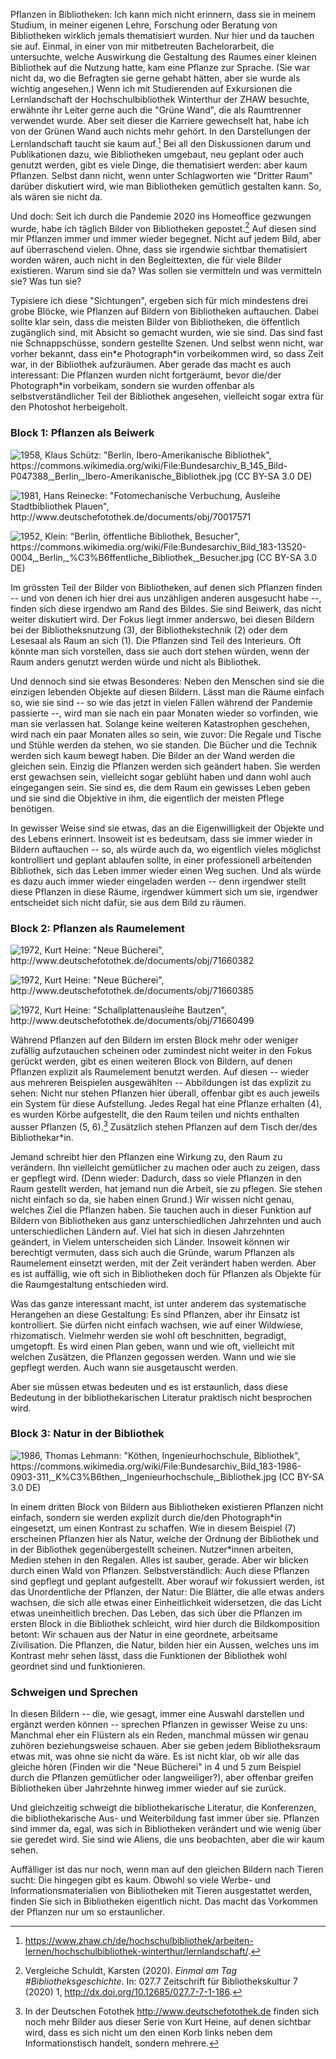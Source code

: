 Pflanzen in Bibliotheken: Ich kann mich nicht erinnern, dass sie in
meinem Studium, in meiner eigenen Lehre, Forschung oder Beratung von
Bibliotheken wirklich jemals thematisiert wurden. Nur hier und da
tauchen sie auf. Einmal, in einer von mir mitbetreuten Bachelorarbeit,
die untersuchte, welche Auswirkung die Gestaltung des Raumes einer
kleinen Bibliothek auf die Nutzung hatte, kam eine Pflanze zur Sprache.
(Sie war nicht da, wo die Befragten sie gerne gehabt hätten, aber sie
wurde als wichtig angesehen.) Wenn ich mit Studierenden auf Exkursionen
die Lernlandschaft der Hochschulbibliothek Winterthur der ZHAW besuchte,
erwähnte ihr Leiter gerne auch die "Grüne Wand", die als Raumtrenner
verwendet wurde. Aber seit dieser die Karriere gewechselt hat, habe ich
von der Grünen Wand auch nichts mehr gehört. In den Darstellungen der
Lernlandschaft taucht sie kaum auf.[^1] Bei all den Diskussionen darum
und Publikationen dazu, wie Bibliotheken umgebaut, neu geplant oder auch
genutzt werden, gibt es viele Dinge, die thematisiert werden: aber kaum
Pflanzen. Selbst dann nicht, wenn unter Schlagworten wie "Dritter Raum"
darüber diskutiert wird, wie man Bibliotheken gemütlich gestalten kann.
So, als wären sie nicht da.

Und doch: Seit ich durch die Pandemie 2020 ins Homeoffice gezwungen
wurde, habe ich täglich Bilder von Bibliotheken gepostet.[^2] Auf diesen
sind mir Pflanzen immer und immer wieder begegnet. Nicht auf jedem Bild,
aber auf überraschend vielen. Ohne, dass sie irgendwie sichtbar
thematisiert worden wären, auch nicht in den Begleittexten, die für
viele Bilder existieren. Warum sind sie da? Was sollen sie vermitteln
und was vermitteln sie? Was tun sie?

Typisiere ich diese "Sichtungen", ergeben sich für mich mindestens drei
grobe Blöcke, wie Pflanzen auf Bildern von Bibliotheken auftauchen.
Dabei sollte klar sein, dass die meisten Bilder von Bibliotheken, die
öffentlich zugänglich sind, mit Absicht so gemacht wurden, wie sie sind.
Das sind fast nie Schnappschüsse, sondern gestellte Szenen. Und selbst
wenn nicht, war vorher bekannt, dass ein\*e Photograph\*in vorbeikommen
wird, so dass Zeit war, in der Bibliothek aufzuräumen. Aber gerade das
macht es auch interessant: Die Pflanzen wurden nicht fortgeräumt, bevor
die/der Photograph\*in vorbeikam, sondern sie wurden offenbar als
selbstverständlicher Teil der Bibliothek angesehen, vielleicht sogar
extra für den Photoshot herbeigeholt.

### Block 1: Pflanzen als Beiwerk

![1958, Klaus Schütz: "Berlin,
Ibero-Amerikanische Bibliothek",
<https://commons.wikimedia.org/wiki/File:Bundesarchiv_B_145_Bild-P047388,_Berlin,_Ibero-Amerikanische_Bibliothek.jpg> ([CC BY-SA 3.0 DE](https://creativecommons.org/licenses/by-sa/3.0/de/legalcode))](img/bundesarchiv-B145-Bild-P047388.jpg)

![1981, Hans Reinecke: "Fotomechanische Verbuchung, Ausleihe Stadtbibliothek Plauen", <http://www.deutschefotothek.de/documents/obj/70017571>](img/df-0196029.jpg)


![1952, Klein: "Berlin, öffentliche Bibliothek, Besucher", <https://commons.wikimedia.org/wiki/File:Bundesarchiv_Bild_183-13520-0004,_Berlin,_%C3%B6ffentliche_Bibliothek,_Besucher.jpg> ([CC BY-SA 3.0 DE](https://creativecommons.org/licenses/by-sa/3.0/de/legalcode))](img/bundesarchiv-183-13520-0004.jpg)

Im grössten Teil der Bilder von Bibliotheken, auf denen sich Pflanzen
finden -- und von denen ich hier drei aus unzähligen anderen ausgesucht
habe --, finden sich diese irgendwo am Rand des Bildes. Sie sind
Beiwerk, das nicht weiter diskutiert wird. Der Fokus liegt immer
anderswo, bei diesen Bildern bei der Bibliotheksnutzung (3), der
Bibliothekstechnik (2) oder dem Lesesaal als Raum an sich (1). Die
Pflanzen sind Teil des Interieurs. Oft könnte man sich vorstellen, dass
sie auch dort stehen würden, wenn der Raum anders genutzt werden würde
und nicht als Bibliothek.

Und dennoch sind sie etwas Besonderes: Neben den Menschen sind sie die
einzigen lebenden Objekte auf diesen Bildern. Lässt man die Räume
einfach so, wie sie sind -- so wie das jetzt in vielen Fällen während
der Pandemie passierte --, wird man sie nach ein paar Monaten wieder so
vorfinden, wie man sie verlassen hat. Solange keine weiteren
Katastrophen geschehen, wird nach ein paar Monaten alles so sein, wie
zuvor: Die Regale und Tische und Stühle werden da stehen, wo sie
standen. Die Bücher und die Technik werden sich kaum bewegt haben. Die
Bilder an der Wand werden die gleichen sein. Einzig die Pflanzen werden
sich geändert haben. Sie werden erst gewachsen sein, vielleicht sogar
geblüht haben und dann wohl auch eingegangen sein. Sie sind es, die dem
Raum ein gewisses Leben geben und sie sind die Objektive in ihm, die
eigentlich der meisten Pflege benötigen.

In gewisser Weise sind sie etwas, das an die Eigenwilligkeit der Objekte
und des Lebens erinnert. Insoweit ist es bedeutsam, dass sie immer
wieder in Bildern auftauchen -- so, als würde auch da, wo eigentlich
vieles möglichst kontrolliert und geplant ablaufen sollte, in einer
professionell arbeitenden Bibliothek, sich das Leben immer wieder einen
Weg suchen. Und als würde es dazu auch immer wieder eingeladen werden --
denn irgendwer stellt diese Pflanzen in diese Räume, irgendwer kümmert
sich um sie, irgendwer entscheidet sich nicht dafür, sie aus dem Bild zu
räumen.

### Block 2: Pflanzen als Raumelement

![1972, Kurt Heine: "Neue Bücherei", <http://www.deutschefotothek.de/documents/obj/71660382>](img/df-0008086.jpg)


![1972, Kurt Heine: "Neue Bücherei", <http://www.deutschefotothek.de/documents/obj/71660385>](img/df-0008089.jpg)

![1972, Kurt Heine: "Schallplattenausleihe Bautzen", <http://www.deutschefotothek.de/documents/obj/71660499>](img/df-0008165.jpg)

Während Pflanzen auf den Bildern im ersten Block mehr oder weniger
zufällig aufzutauchen scheinen oder zumindest nicht weiter in den Fokus
gerückt werden, gibt es einen weiteren Block von Bildern, auf denen
Pflanzen explizit als Raumelement benutzt werden. Auf diesen -- wieder
aus mehreren Beispielen ausgewählten -- Abbildungen ist das explizit zu
sehen: Nicht nur stehen Pflanzen hier überall, offenbar gibt es auch
jeweils ein System für diese Aufstellung. Jedes Regal hat eine Pflanze
erhalten (4), es wurden Körbe aufgestellt, die den Raum teilen und
nichts enthalten ausser Pflanzen (5, 6).[^3] Zusätzlich stehen Pflanzen
auf dem Tisch der/des Bibliothekar\*in.

Jemand schreibt hier den Pflanzen eine Wirkung zu, den Raum zu
verändern. Ihn vielleicht gemütlicher zu machen oder auch zu zeigen,
dass er gepflegt wird. (Denn wieder: Dadurch, dass so viele Pflanzen in
den Raum gestellt werden, hat jemand nun die Arbeit, sie zu pflegen. Sie
stehen nicht einfach so da, sie haben einen Grund.) Wir wissen nicht
genau, welches Ziel die Pflanzen haben. Sie tauchen auch in dieser
Funktion auf Bildern von Bibliotheken aus ganz unterschiedlichen
Jahrzehnten und auch unterschiedlichen Ländern auf. Viel hat sich in
diesen Jahrzehnten geändert, in Vielem unterscheiden sich Länder.
Insoweit können wir berechtigt vermuten, dass sich auch die Gründe,
warum Pflanzen als Raumelement einsetzt werden, mit der Zeit verändert
haben werden. Aber es ist auffällig, wie oft sich in Bibliotheken doch
für Pflanzen als Objekte für die Raumgestaltung entschieden wird.

Was das ganze interessant macht, ist unter anderem das systematische
Herangehen an diese Gestaltung: Es sind Pflanzen, aber ihr Einsatz ist
kontrolliert. Sie dürfen nicht einfach wachsen, wie auf einer Wildwiese,
rhizomatisch. Vielmehr werden sie wohl oft beschnitten, begradigt,
umgetopft. Es wird einen Plan geben, wann und wie oft, vielleicht mit
welchen Zusätzen, die Pflanzen gegossen werden. Wann und wie sie
gepflegt werden. Auch wann sie ausgetauscht werden.

Aber sie müssen etwas bedeuten und es ist erstaunlich, dass diese
Bedeutung in der bibliothekarischen Literatur praktisch nicht besprochen
wird.

### Block 3: Natur in der Bibliothek

![1986, Thomas Lehmann: "Köthen, Ingenieurhochschule, Bibliothek", <https://commons.wikimedia.org/wiki/File:Bundesarchiv_Bild_183-1986-0903-311,_K%C3%B6then,_Ingenieurhochschule,_Bibliothek.jpg> ([CC BY-SA 3.0 DE](https://creativecommons.org/licenses/by-sa/3.0/de/legalcode))](img/bundesarchiv-183-1986-0903-311.jpg)

In einem dritten Block von Bildern aus Bibliotheken existieren Pflanzen
nicht einfach, sondern sie werden explizit durch die/den Photograph\*in
eingesetzt, um einen Kontrast zu schaffen. Wie in diesem Beispiel (7)
erscheinen Pflanzen hier als Natur, welche der Ordnung der Bibliothek
und in der Bibliothek gegenübergestellt scheinen. Nutzer\*innen
arbeiten, Medien stehen in den Regalen. Alles ist sauber, gerade. Aber
wir blicken durch einen Wald von Pflanzen. Selbstverständlich: Auch
diese Pflanzen sind gepflegt und geplant aufgestellt. Aber worauf wir
fokussiert werden, ist das Unordentliche der Pflanzen, der Natur: Die
Blätter, die alle etwas anders wachsen, die sich alle etwas einer
Einheitlichkeit widersetzen, die das Licht etwas uneinheitlich brechen.
Das Leben, das sich über die Pflanzen im ersten Block in die Bibliothek
schleicht, wird hier durch die Bildkomposition betont: Wir schauen aus
der Natur in eine geordnete, arbeitsame Zivilisation. Die Pflanzen, die
Natur, bilden hier ein Aussen, welches uns im Kontrast mehr sehen lässt,
dass die Funktionen der Bibliothek wohl geordnet sind und funktionieren.

### Schweigen und Sprechen

In diesen Bildern -- die, wie gesagt, immer eine Auswahl darstellen und
ergänzt werden können -- sprechen Pflanzen in gewisser Weise zu uns:
Manchmal eher ein Flüstern als ein Reden, manchmal müssen wir genau
zuhören beziehungsweise schauen. Aber sie geben jedem Bibliotheksraum
etwas mit, was ohne sie nicht da wäre. Es ist nicht klar, ob wir alle
das gleiche hören (Finden wir die "Neue Bücherei" in 4 und 5 zum
Beispiel durch die Pflanzen gemütlicher oder langweiliger?), aber
offenbar greifen Bibliotheken über Jahrzehnte hinweg immer wieder auf
sie zurück.

Und gleichzeitig schweigt die bibliothekarische Literatur, die
Konferenzen, die bibliothekarische Aus- und Weiterbildung fast immer
über sie. Pflanzen sind immer da, egal, was sich in Bibliotheken
verändert und wie wenig über sie geredet wird. Sie sind wie Aliens, die
uns beobachten, aber die wir kaum sehen.

Auffälliger ist das nur noch, wenn man auf den gleichen Bildern nach
Tieren sucht: Die hingegen gibt es kaum. Obwohl so viele Werbe- und
Informationsmaterialien von Bibliotheken mit Tieren ausgestattet werden,
finden Sie sich in Bibliotheken eigentlich nicht. Das macht das
Vorkommen der Pflanzen nur um so erstaunlicher.

[^1]: <https://www.zhaw.ch/de/hochschulbibliothek/arbeiten-lernen/hochschulbibliothek-winterthur/lernlandschaft/>.

[^2]: Vergleiche Schuldt, Karsten (2020). *Einmal am Tag \#Bibliotheksgeschichte*. In: 027.7 Zeitschrift für Bibliothekskultur 7 (2020) 1, <http://dx.doi.org/10.12685/027.7-7-1-186>.

[^3]: In der Deutschen Fotothek <http://www.deutschefotothek.de> finden sich noch mehr Bilder aus dieser Serie von Kurt Heine, auf denen sichtbar wird, dass es sich nicht um den einen Korb links neben dem Informationstisch handelt, sondern mehrere.
